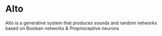 # Alto
Alto is a generative system that produces sounds and random networks based on Boolean networks & Proprioceptive neurons
